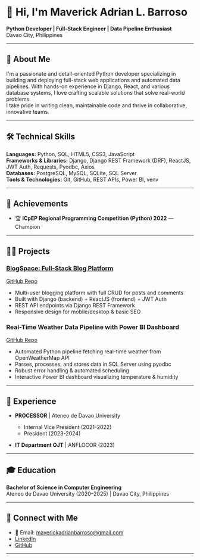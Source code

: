 # 👋 Hi, I'm Maverick Adrian L. Barroso

**Python Developer | Full-Stack Engineer | Data Pipeline Enthusiast**  
Davao City, Philippines

---

## 🚀 About Me

I'm a passionate and detail-oriented Python developer specializing in building and deploying full-stack web applications and automated data pipelines. With hands-on experience in Django, React, and various database systems, I love crafting scalable solutions that solve real-world problems.  
I take pride in writing clean, maintainable code and thrive in collaborative, innovative teams.

---

## 🛠️ Technical Skills

**Languages:** Python, SQL, HTML5, CSS3, JavaScript  
**Frameworks & Libraries:** Django, Django REST Framework (DRF), ReactJS, JWT Auth, Requests, Pyodbc, Axios  
**Databases:** PostgreSQL, MySQL, SQLite, SQL Server  
**Tools & Technologies:** Git, GitHub, REST APIs, Power BI, venv

---

## 🌟 Achievements

- 🏆 **ICpEP Regional Programming Competition (Python) 2022** — Champion

---

## 👨‍💻 Projects

### [BlogSpace: Full-Stack Blog Platform](https://your-blog-app.herokuapp.com)  
[GitHub Repo](https://github.com/juandc/blog-platform)
- Multi-user blogging platform with full CRUD for posts and comments
- Built with Django (backend) + ReactJS (frontend) + JWT Auth
- REST API endpoints via Django REST Framework
- Responsive design for mobile/desktop & basic SEO

### Real-Time Weather Data Pipeline with Power BI Dashboard  
[GitHub Repo]([https://github.com/](https://github.com/aDistraction16/Real-Time-Weather-Data-Pipeline-with-Power-BI-Dashboard))
- Automated Python pipeline fetching real-time weather from OpenWeatherMap API
- Parses, processes, and stores data in SQL Server using pyodbc
- Robust error handling & automated scheduling
- Interactive Power BI dashboard visualizing temperature & humidity

---

## 💼 Experience

- **PROCESSOR** | Ateneo de Davao University  
  - Internal Vice President (2021-2022)  
  - President (2023-2024)

- **IT Department OJT** | ANFLOCOR (2023)

---

## 🎓 Education

**Bachelor of Science in Computer Engineering**  
Ateneo de Davao University (2020–2025) | Davao City, Philippines

---

## 🤝 Connect with Me

- 📧 Email: maverickadrianbarroso@gmail.com
- [LinkedIn](https://linkedin.com/in/) <!-- Add your LinkedIn username -->
- [GitHub](https://github.com/aDistraction16)

---


